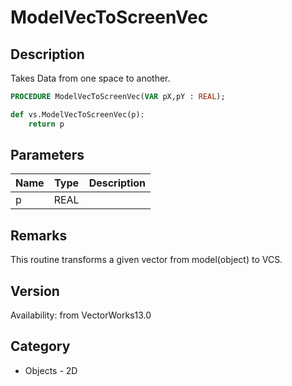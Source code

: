 # ModelVecToScreenVec

## Description
Takes Data from one space to another.

```pascal
PROCEDURE ModelVecToScreenVec(VAR pX,pY : REAL);
```

```python
def vs.ModelVecToScreenVec(p):
    return p
```

## Parameters
|Name|Type|Description|
|---|---|---|
|p|REAL|   |

## Remarks
This routine transforms a given vector from model(object) to VCS.

## Version
Availability: from VectorWorks13.0

## Category
* Objects - 2D

